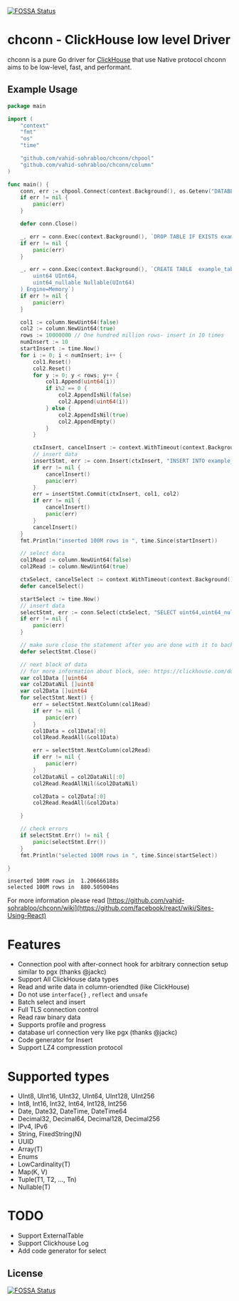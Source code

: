 [![FOSSA Status](https://app.fossa.com/api/projects/git%2Bgithub.com%2Fvahid-sohrabloo%2Fchconn.svg?type=shield)](https://app.fossa.com/projects/git%2Bgithub.com%2Fvahid-sohrabloo%2Fchconn?ref=badge_shield)

# chconn - ClickHouse low level Driver

chconn is a pure Go driver for [ClickHouse](https://clickhouse.com/) that use Native protocol
chconn aims to be low-level, fast, and performant.

## Example Usage
```go
package main

import (
	"context"
	"fmt"
	"os"
	"time"

	"github.com/vahid-sohrabloo/chconn/chpool"
	"github.com/vahid-sohrabloo/chconn/column"
)

func main() {
	conn, err := chpool.Connect(context.Background(), os.Getenv("DATABESE_URL"))
	if err != nil {
		panic(err)
	}

	defer conn.Close()

	_, err = conn.Exec(context.Background(), `DROP TABLE IF EXISTS example_table`)
	if err != nil {
		panic(err)
	}

	_, err = conn.Exec(context.Background(), `CREATE TABLE  example_table (
		uint64 UInt64,
		uint64_nullable Nullable(UInt64)
	) Engine=Memory`)
	if err != nil {
		panic(err)
	}

	col1 := column.NewUint64(false)
	col2 := column.NewUint64(true)
	rows := 10000000 // One hundred million rows- insert in 10 times
	numInsert := 10
	startInsert := time.Now()
	for i := 0; i < numInsert; i++ {
		col1.Reset()
		col2.Reset()
		for y := 0; y < rows; y++ {
			col1.Append(uint64(i))
			if i%2 == 0 {
				col2.AppendIsNil(false)
				col2.Append(uint64(i))
			} else {
				col2.AppendIsNil(true)
				col2.AppendEmpty()
			}
		}

		ctxInsert, cancelInsert := context.WithTimeout(context.Background(), time.Second*30)
		// insert data
		insertStmt, err := conn.Insert(ctxInsert, "INSERT INTO example_table (uint64,uint64_nullable) VALUES")
		if err != nil {
			cancelInsert()
			panic(err)
		}
		err = insertStmt.Commit(ctxInsert, col1, col2)
		if err != nil {
			cancelInsert()
			panic(err)
		}
		cancelInsert()
	}
	fmt.Println("inserted 100M rows in ", time.Since(startInsert))

	// select data
	col1Read := column.NewUint64(false)
	col2Read := column.NewUint64(true)

	ctxSelect, cancelSelect := context.WithTimeout(context.Background(), time.Second*30)
	defer cancelSelect()

	startSelect := time.Now()
	// insert data
	selectStmt, err := conn.Select(ctxSelect, "SELECT uint64,uint64_nullable FROM  example_table")
	if err != nil {
		panic(err)
	}

	// make sure close the statement after you are done with it to back it to the pool
	defer selectStmt.Close()

	// next block of data
	// for more information about block, see: https://clickhouse.com/docs/en/development/architecture/#block
	var col1Data []uint64
	var col2DataNil []uint8
	var col2Data []uint64
	for selectStmt.Next() {
		err = selectStmt.NextColumn(col1Read)
		if err != nil {
			panic(err)
		}
		col1Data = col1Data[:0]
		col1Read.ReadAll(&col1Data)

		err = selectStmt.NextColumn(col2Read)
		if err != nil {
			panic(err)
		}
		col2DataNil = col2DataNil[:0]
		col2Read.ReadAllNil(&col2DataNil)

		col2Data = col2Data[:0]
		col2Read.ReadAll(&col2Data)

	}

	// check errors
	if selectStmt.Err() != nil {
		panic(selectStmt.Err())
	}
	fmt.Println("selected 100M rows in ", time.Since(startSelect))

}
```
```
inserted 100M rows in  1.206666188s
selected 100M rows in  880.505004ms
```

For more information please read [https://github.com/vahid-sohrabloo/chconn/wiki](https://github.com/facebook/react/wiki/Sites-Using-React)

# Features
* Connection pool with after-connect hook for arbitrary connection setup similar to pgx (thanks @jackc)
* Support All ClickHouse data types
* Read and write data in column-oriendted (like ClickHouse)
* Do not use `interface{}` , `reflect` and `unsafe`
* Batch select and insert
* Full TLS connection control
* Read raw binary data
* Supports profile and progress 
* database url connection very like pgx (thanks @jackc)
* Code generator for Insert
* Support LZ4 compresstion protocol

# Supported types
* UInt8, UInt16, UInt32, UInt64, UInt128, UInt256
* Int8, Int16, Int32, Int64, Int128, Int256
* Date, Date32, DateTime, DateTime64
* Decimal32, Decimal64, Decimal128, Decimal256
* IPv4, IPv6
* String, FixedString(N)
* UUID
* Array(T)
* Enums
* LowCardinality(T)
* Map(K, V)
* Tuple(T1, T2, ..., Tn)
* Nullable(T)

# TODO
* Support ExternalTable
* Support Clickhouse Log
* Add code generator for select

## License
[![FOSSA Status](https://app.fossa.com/api/projects/git%2Bgithub.com%2Fvahid-sohrabloo%2Fchconn.svg?type=large)](https://app.fossa.com/projects/git%2Bgithub.com%2Fvahid-sohrabloo%2Fchconn?ref=badge_large)
